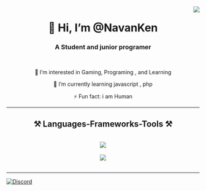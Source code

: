 <img align="right" src="https://visitor-badge.laobi.icu/badge?page_id=salesp07.salesp07" />

<h1 align="center">
👋 Hi, I’m @NavanKen
</h1>

<h3 align="center">A Student and junior programer</h3>

<br/>

<div align="center">
 
👀 I’m interested in Gaming, Programing , and Learning
 

🌱 I’m currently learning javascript , php


⚡ Fun fact: i am Human 
 </div>
 


 <hr/>
 
<h2 align="center">⚒️ Languages-Frameworks-Tools ⚒️</h2>
<br/>
<div align="center">
    <img src="https://skillicons.dev/icons?i=html,css,javascript,php,vscode,github" /> <br><br>
    <img src="https://skillicons.dev/icons?i=react,laravel,mongodb,mysql,nodejs,express" /> <br> 
</div>

<br/>
<hr/>

<a href="https://discord.com/users/711079595314511912"><img src="https://lanyard.cnrad.dev/api/711079595314511912?borderRadius=20px&bg=00000000" alt="Discord" /></a> 
